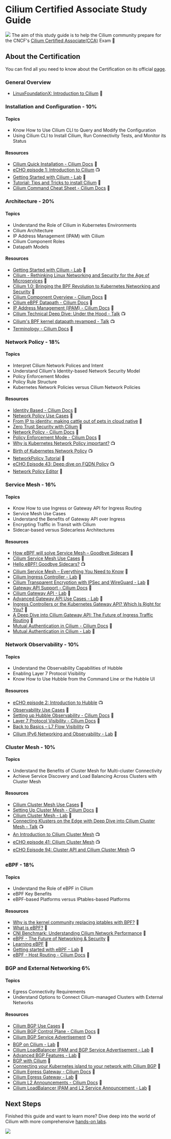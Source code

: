 # Cilium Certified Associate Study Guide

![](files/ogimage.jpeg)
The aim of this study guide is to help the Cilium community prepare for the CNCF's [Cilium Certified Associate(CCA)](https://training.linuxfoundation.org/certification/cilium-certified-associate-cca/) Exam 🐝

## About the Certification

You can find all you need to know about the Certification on its official [page](https://training.linuxfoundation.org/certification/cilium-certified-associate-cca/).

### General Overview

- [LinuxFoundationX: Introduction to Cilium](https://www.edx.org/learn/kubernetes/the-linux-foundation-introduction-to-cilium) 📖

### Installation and Configuration - 10%

#### Topics

- Know How to Use Cilium CLI to Query and Modify the Configuration
- Using Cilium CLI to Install Cilium, Run Connectivity Tests, and Monitor its Status

#### Resources

- [Cilium Quick Installation - Cilium Docs](https://docs.cilium.io/en/latest/gettingstarted/k8s-install-default/#k8s-install-quick) 📖
- [eCHO episode 1: Introduction to Cilium](https://www.youtube.com/watch?v=80OYrzS1dCA&list=PLDg_GiBbAx-mY3VFLPbLHcxo6wUjejAOC&index=114) 📺
- [Getting Started with Cilium - Lab](https://isovalent.com/labs/getting-started-with-cilium/) 🥼
- [Tutorial: Tips and Tricks to install Cilium](https://isovalent.com/blog/post/tutorial-tips-and-tricks-to-install-cilium/) 📖
- [Cilium Command Cheat Sheet - Cilium Docs](https://docs.cilium.io/en/stable/cheatsheet/) 📖

### Architecture - 20%

#### Topics

- Understand the Role of Cilium in Kubernetes Environments
- Cilium Architecture
- IP Address Management (IPAM) with Cilium
- Cilium Component Roles
- Datapath Models

#### Resources

- [Getting Started with Cilium - Lab](https://isovalent.com/labs/getting-started-with-cilium/) 🥼
- [Cilium - Rethinking Linux Networking and Security for the Age of Microservices](https://cilium.io/blog/2018/04/24/cilium-security-for-age-of-microservices/) 📖
- [Cilium 1.0: Bringing the BPF Revolution to Kubernetes Networking and Security](https://cilium.io/blog/2018/04/24/cilium-10/) 📖
- [Cilium Component Overview - Cilium Docs](https://docs.cilium.io/en/stable/overview/component-overview/) 📖
- [Cilium eBPF Datapath - Cilium Docs](https://docs.cilium.io/en/stable/network/ebpf/) 📖
- [IP Address Management (IPAM) - Cilium Docs](https://docs.cilium.io/en/stable/network/concepts/ipam/) 📖
- [Cilium Technical Deep Dive: Under the Hood - Talk](https://www.youtube.com/watch?v=UZg_2SXDKis) 📺
- [Cilium's BPF kernel datapath revamped - Talk](https://www.youtube.com/watch?v=u0PGas8D24w) 📺
- [Terminology - Cilium Docs](https://docs.cilium.io/en/stable/gettingstarted/terminology/) 📖

### Network Policy - 18%

#### Topics

- Interpret Cilium Network Polices and Intent
- Understand Cilium's Identity-based Network Security Model
- Policy Enforcement Modes
- Policy Rule Structure
- Kubernetes Network Policies versus Cilium Network Policies

#### Resources

- [Identity Based - Cilium Docs](https://docs.cilium.io/en/stable/security/network/identity/) 📖
- [Network Policy Use Cases](https://cilium.io/use-cases/network-policy/) 📖
- [From IP to identity: making cattle out of pets in cloud native](https://www.cncf.io/blog/2023/07/24/from-ip-to-identity-making-cattle-out-of-pets-in-cloud-native/) 📖
- [Zero Trust Security with Cilium](https://isovalent.com/blog/post/zero-trust-security-with-cilium/) 📖
- [Network Policy - Cilium Docs](https://docs.cilium.io/en/latest/security/policy/) 📖
- [Policy Enforcement Mode - Cilium Docs](https://docs.cilium.io/en/latest/security/policy/intro/) 📖
- [Why is Kubernetes Network Policy important?](https://youtu.be/5sc4R-wk7uo) 📺
- [Birth of Kubernetes Network Policy](https://youtu.be/x69ofJYr71g) 📺
- [NetworkPolicy Tutorial](https://github.com/networkpolicy/tutorial) 📖
- [eCHO Episode 43: Deep dive on FQDN Policy](https://www.youtube.com/watch?v=iJ98HRZi8hM) 📺
- [Network Policy Editor](https://networkpolicy.io/) 📖

### Service Mesh - 16%

#### Topics

- Know How to use Ingress or Gateway API for Ingress Routing
- Service Mesh Use Cases
- Understand the Benefits of Gateway API over Ingress
- Encrypting Traffic in Transit with Cilium
- Sidecar-based versus Sidecarless Architectures

#### Resources

- [How eBPF will solve Service Mesh – Goodbye Sidecars](https://isovalent.com/blog/post/2021-12-08-ebpf-servicemesh/) 📖
- [Cilium Service Mesh Use Cases](https://cilium.io/use-cases/service-mesh/) 📖
- [Hello eBPF! Goodbye Sidecars?](https://www.youtube.com/watch?v=0JFd0W2CcMw) 📺
- [Cilium Service Mesh – Everything You Need to Know](https://isovalent.com/blog/post/cilium-service-mesh/) 📖
- [Cilium Ingress Controller - Lab](https://isovalent.com/labs/cilium-ingress-controller/) 🥼
- [Cilium Transparent Encryption with IPSec and WireGuard - Lab](https://isovalent.com/labs/cilium-transparent-encryption-with-ipsec-and-wireguard/) 🥼
- [Gateway API Support - Cilium Docs](https://docs.cilium.io/en/stable/network/servicemesh/gateway-api/gateway-api/) 📖
- [Cilium Gateway API - Lab](https://isovalent.com/labs/gateway-api/) 🥼
- [Advanced Gateway API Use Cases - Lab](https://isovalent.com/labs/advanced-gateway-api-use-cases/) 📖
- [Ingress Controllers or the Kubernetes Gateway API? Which Is Right for You?](https://thenewstack.io/ingress-controllers-or-the-kubernetes-gateway-api-which-is-right-for-you/) 📖
- [A Deep Dive into Cilium Gateway API: The Future of Ingress Traffic Routing](https://isovalent.com/blog/post/cilium-gateway-api/) 📖
- [Mutual Authentication in Cilium - Cilium Docs](https://docs.cilium.io/en/stable/network/servicemesh/mutual-authentication/mutual-authentication/#mutual-authentication-in-cilium) 📖
- [Mutual Authentication in Cilium - Lab](https://isovalent.com/labs/mutual-authentication-with-cilium/) 🥼

### Network Observability - 10%

#### Topics

- Understand the Observability Capabilities of Hubble
- Enabling Layer 7 Protocol Visibility
- Know How to Use Hubble from the Command Line or the Hubble UI

#### Resources

- [eCHO episode 2: Introduction to Hubble](https://www.youtube.com/live/hD2iJUyIXQw?si=WqWaY7_jN2B-sRz5) 📺
- [Observability Use Cases](https://cilium.io/#observability) 📖
- [Setting up Hubble Observability - Cilium Docs](https://docs.cilium.io/en/latest/gettingstarted/hubble_setup/#hubble-setup) 📖
- [Layer 7 Protocol Visibility - Cilium Docs](https://docs.cilium.io/en/stable/observability/visibility/) 📖
- [Back to Basics – L7 Flow Visibility](https://isovalent.com/videos/back-to-basics-l7-flow-visibility/) 📺
- [Cilium IPv6 Networking and Observability - Lab](https://isovalent.com/labs/ipv6-networking-and-observability/) 🥼

### Cluster Mesh - 10%

#### Topics

- Understand the Benefits of Cluster Mesh for Multi-cluster Connectivity
- Achieve Service Discovery and Load Balancing Across Clusters with Cluster Mesh

#### Resources

- [Cilium Cluster Mesh Use Cases](https://cilium.io/use-cases/cluster-mesh/) 📖
- [Setting Up Cluster Mesh - Cilium Docs](https://docs.cilium.io/en/stable/network/clustermesh/clustermesh/#setting-up-cluster-mesh) 📖
- [Cilium Cluster Mesh - Lab](https://isovalent.com/labs/cilium-cluster-mesh/) 🥼
- [Connecting Klusters on the Edge with Deep Dive into Cilium Cluster Mesh - Talk](https://www.youtube.com/watch?v=UcsEVnFtrLY) 📺
- [An Introduction to Cilium Cluster Mesh](https://www.youtube.com/watch?v=4bJkk7ghx7A) 📺
- [eCHO episode 41: Cilium Cluster Mesh](https://www.youtube.com/watch?v=VBOONHW65NU) 📺
- [eCHO Episode 94: Cluster API and Cilium Cluster Mesh](https://m.youtube.com/watch?v=HVqQhMRpUR4&pp=ygUKI2Fic29saXRlbQ%3D%3D) 📺

### eBPF - 18%

#### Topics

- Understand the Role of eBPF in Cilium
- eBPF Key Benefits
- eBPF-based Platforms versus IPtables-based Platforms

#### Resources

- [Why is the kernel community replacing iptables with BPF?](https://cilium.io/blog/2018/04/17/why-is-the-kernel-community-replacing-iptables/) 📖
- [What is eBPF?](https://isovalent.com/books/ebpf/) 📖
- [CNI Benchmark: Understanding Cilium Network Performance](https://cilium.io/blog/2021/05/11/cni-benchmark/) 📖
- [eBPF - The Future of Networking & Security](https://cilium.io/blog/2020/11/10/ebpf-future-of-networking/) 📖
- [Learning eBPF](https://isovalent.com/books/learning-ebpf/) 📖
- [Getting started with eBPF - Lab](https://isovalent.com/labs/getting-started-with-ebpf/) 🥼
- [eBPF - Host Routing - Cilium Docs](https://docs.cilium.io/en/stable/operations/performance/tuning/#ebpf-host-routing) 📖

### BGP and External Networking 6%

#### Topics

- Egress Connectivity Requirements
- Understand Options to Connect Cilium-managed Clusters with External Networks

#### Resources

- [Cilium BGP Use Cases](https://cilium.io/use-cases/bgp/) 📖
- [Cilium BGP Control Plane - Cilium Docs](https://docs.cilium.io/en/stable/network/bgp-control-plane/) 📖
- [Cilium BGP Service Advertisement](https://www.youtube.com/watch?v=Nzh2jc6qW6Y) 📺
- [BGP on Cilium - Lab](https://isovalent.com/labs/bgp-on-cilium/) 🥼
- [Cilium LoadBalancer IPAM and BGP Service Advertisement - Lab](https://isovalent.com/labs/lb-ipam-bgp-service/) 🥼
- [Advanced BGP Features - Lab](https://isovalent.com/labs/advanced-bgp-features/) 🥼
- [BGP with Cilium](https://nicovibert.com/2022/07/21/bgp-with-cilium/) 📖
- [Connecting your Kubernetes island to your network with Cilium BGP](https://isovalent.com/blog/post/connecting-your-kubernetes-island-to-your-network-with-cilium-bgp/) 📖
- [Cilium Egress Gateway - Cilium Docs](https://docs.cilium.io/en/stable/network/egress-gateway/) 📖
- [Cilium Egress Gateway - Lab](https://isovalent.com/labs/cilium-egress-gateway/) 🥼
- [Cilium L2 Announcements - Cilium Docs](https://docs.cilium.io/en/stable/network/l2-announcements/) 📖
- [Cilium LoadBalancer IPAM and L2 Service Announcement - Lab](https://isovalent.com/labs/cilium-loadbalancer-ipam-and-l2-service-announcement/) 🥼

## Next Steps

Finished this guide and want to learn more? Dive deep into the world of Cilium with more comprehensive [hands-on labs](https://labs-map.isovalent.com/).

![](./files/world-of-cilium.png)

